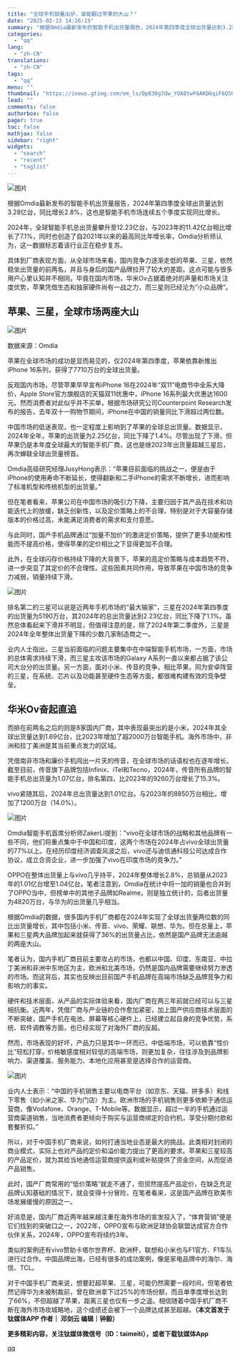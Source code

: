 ```yaml
---
title: "全球手机销量出炉，谁能翻过苹果的大山？"
date: "2025-02-13 14:26:15"
summary: "根据Omdia最新发布的智能手机出货量报告，2024年第四季度全球出货量达到3.28亿台，同比增长2..."
categories:
  - "qq"
lang:
  - "zh-CN"
translations:
  - "zh-CN"
tags:
  - "qq"
menu: ""
thumbnail: "https://inews.gtimg.com/om_ls/Op830g7dw_YOA8twF6AKD6qiF6QS0eN3YpvtZv0DuLIocAA_640360/0"
lead: ""
comments: false
authorbox: false
pager: true
toc: false
mathjax: false
sidebar: "right"
widgets:
  - "search"
  - "recent"
  - "taglist"
---
```


![图片](https://inews.gtimg.com/om_bt/OXtT14aI3fJzjc6rt7NPwCrQGrJDMGWtKbL9Kfu6BB9L4AA/641)

根据Omdia最新发布的智能手机出货量报告，2024年第四季度全球出货量达到3.28亿台，同比增长2.8%，这也是智能手机市场连续五个季度实现同比增长。

2024年，全球智能手机总出货量攀升至12.23亿台，与2023年的11.42亿台相比增长了7.1%，同时也创造了自2021年以来的最高同比年增长率，Omdia分析师认为，这一数据标志着该行业正在稳步复苏。

具体到厂商表现方面，从全球市场来看，国内竞争力逐渐走低的苹果、三星，依然稳坐出货量的前两名，并且与身后的国产品牌拉开了较大的差距。这点可能与很多用户心里认知并不相同，毕竟在国内市场，华米Ov占据着绝对的声量和市场关注度优势，苹果凭借生态和独家硬件尚有一战之力，而三星则已经沦为“小众品牌”。

苹果、三星，全球市场两座大山
--------------

![图片](https://inews.gtimg.com/om_bt/OcahSem1-jsjxWyJ9VsJn-BNV5ZgeDUsDF0PAobP0OVnMAA/641)

数据来源：Omdia

苹果在全球市场的成功是显而易见的，仅2024年第四季度，苹果依靠新推出iPhone 16系列，获得了7710万台的全球出货量。

反观国内市场，尽管苹果早早宣布iPhone 16在2024年“双11”电商节中全系大降价，Apple Store官方旗舰店的天猫双11优惠中，iPhone 16系列最大优惠达1600元。然而消费者对此似乎并不买单，根据市场研究公司Counterpoint Research发布的报告，去年双十一购物节期间，iPhone在中国的销量同比下滑超过两位数。

中国市场的低迷表现，也一定程度上影响到了苹果的全球总出货量。数据显示，2024年全年，苹果的出货量为2.25亿台，同比下降了1.4%。尽管出现了下滑，但苹果仍是本年度全球最大的智能手机厂商，这也是继2023年出货量超越三星后，再次蝉联全球出货量榜首。

Omdia高级研究经理JusyHong表示：“苹果目前面临的挑战之一，便是由于iPhone的使用寿命不断延长，使得翻新和二手iPhone的需求不断增长，进而影响了标准机型和传统机型的出货量。”

但在笔者看来，苹果公司在中国市场的吸引力下降，主要归因于其产品在技术和功能迭代上的放缓，缺乏创新性，以及定价策略上的不合理，特别是对于大容量存储版本的价格过高，未能满足消费者的需求和支付意愿。

与此同时，国产手机品牌通过“加量不加价”的激进定价策略，提供了更多功能和性能而不提高价格，使得苹果的定价相比之下显得更加不合理。

此外，在全球闪存价格持续下降的大背景下，苹果的高定价策略与成本趋势不符，进一步突显了其定价的不合理性。这些因素共同作用，导致苹果在中国市场的竞争力减弱，销量持续下滑。

![图片](https://inews.gtimg.com/om_bt/O-Dxe7DNwveKCx7tjiysvO60Q7TR8jh3CSKJAM8iGaPFMAA/641)

排名第二的三星可以说是近两年手机市场的“最大输家”，三星在2024年第四季度的出货量为5190万台，其2024年的总出货量达到2.23亿台，同比下降了1.1%。虽然总体看起来下滑并不明显，但值得注意的是，除了2024年第二季度外，三星是2024年全年整体出货量下降的少数几家制造商之一。

业内人士指出，三星当前面临的问题主要集中在中端智能手机市场，一方面，市场的总体需求持续下滑，而三星主攻该市场的Galaxy A系列一直以来都占据了该公司大台分的出货量。另一方面，面对小米、传音的竞争，相比苹果，同为安卓阵营的三星，在系统、芯片以及功能甚至硬件生态等方面，都很难构建有效的竞争壁垒。

华米Ov奋起直追
--------

而排在前两名之后的则是8家国内厂商，其中表现最突出的是小米，2024年其全球出货量达到1.69亿台，比2023年增加了超2000万台智能手机。海外市场中，非洲和拉丁美洲是其当前重点发力的区域。

凭借南非市场和廉价手机闯出一片天的传音，在全球市场的话语权也在逐年增长。截至目前，传音旗下品牌包括Infinix、iTel和Tecno，2024年，传音所有品牌的智能手机总出货量为1.07亿台，排名第四，比2023年的9260万台增长了15.3%。

vivo紧随其后，2024年总出货量达到1.01亿台。与2023年的8850万台相比，增加了1200万台（14.0%）。

![图片](https://inews.gtimg.com/om_bt/O8CxW5f79MK_8IspkSzfmXnfm1R7sO-_ahcaAem2MvMtAAA/1000)

Omdia智能手机首席分析师ZakerLi提到："vivo在全球市场的战略和其他品牌有一些不同，他们将重点集中于中国和印度，这两个市场在2024年占vivo全球出货量的77%以上。在经历印度经济调查风波之后，vivo还与迪信通科技公司达成合作协议，成立合资企业，进一步加强了vivo在印度市场的竞争力。”

OPPO在整体出货量上与vivo几乎持平，2024年整体增长2.8%，总销量从2023年的1.01亿台增至1.04亿台。笔者注意到，Omdia在统计中将一加的销量也合并到了OPPO当中，但榜单中的其他子品牌如Realme，则是独立统计的，后者出货量为4820万台，与华为的出货量几乎相当。

根据Omdia的数据，很多国内手机厂商都在2024年实现了全球出货量两位数的同比出货量增长，其中包括小米、传音、vivo、荣耀、联想、华为。但在总量上，苹果和三星两大品牌加起来就获得了36%的出货量占比，依然是国产品牌无法逾越的两座大山。

笔者认为，国内手机厂商目前主要攻占的市场，也都以中国、印度、东南亚、中拉丁美洲和非洲中东地区为主，欧洲和北美市场，仍然是国内品牌需要继续努力渗透的市场。而这背后，其实也反映出目前国产手机品牌在高端市场缺乏品牌竞争力和影响力的事实。

硬件和技术层面，从产品的实际体验来看，国内厂商在两三年前就已经可以与三星相抗衡。近两年，凭借厂商与产业链的合作愈加紧密，加上国产供应商技术层面的不断突破，国产手机在电池、屏幕等核心硬件上，已经建立起自身的竞争优势，系统、软件调教等方面，也已经实现了对海外厂商的反超。

然而，市场表现的好坏，产品力只是其中一环而已，中低端市场，可以依靠“性价比”轻松打穿，价格敏感度相对较低的高端市场，则更加复杂，往往涉及到品牌影响力、渠道覆盖、服务能力、本地化应用甚至是选择合作的运营商。

![图片](https://inews.gtimg.com/om_bt/OmaPNGVXa8sK3hv2YEiSIjxTjfKsNS6VktaMC-ZQ0R6qQAA/641)

业内人士表示：“中国的手机销售主要以电商平台（如京东、天猫、拼多多）和线下零售（如小米之家、华为门店）为主。欧洲市场的手机销售则更多依赖于通信运营商，像Vodafone、Orange、T-Mobile等。数据显示，超过一半的手机通过运营商渠道销售，当地消费者更倾向于购买与运营商绑定的合约机，享受分期付款和套餐折扣。”

所以，对于中国手机厂商来说，如何打通当地业态是最大的挑战。此类相对封闭的商业模式，实际上也对产品的定价和溢价能力提出了更高的要求。苹果和三星较高的产品定价，就为其给当地通信运营商提供返利或补贴提供了资金空间，从而促进产品销售。

此时，国产厂商常用的“低价策略”就走不通了，但贸然提高产品定价，在缺乏充足品牌认知基础的情况下，就会变得十分冒险，在笔者看来，这是国产品牌在欧美市场发展缓慢的原因之一。

好消息是，国内厂商近两年越来越注重在海外市场的宣发投入了，“体育营销”便是它们找到的突破口之一，2022年，OPPO宣布与欧洲足球协会联盟达成官方合作伙伴关系，2024年，OPPO宣布将续约3年。

类似的案例还有vivo赞助卡塔尔世界杯、欧洲杯，联想和小米也与F1官方、F1车队进行过合作。中国品牌出海，已经有很多的成功案例，像是家电品牌中的海尔、海信、TCL。

对于中国手机厂商来说，想要赶超苹果、三星，可能仍然需要一段时间，但笔者依然记得华为未被制裁前，曾在欧洲拿下过25%的市场份额，而且单季度增长达到了66%，不但超越了苹果，距离三星也仅有一步之遥。相信随着中国手机厂商不断在海外市场攻城略地，这个成绩还会被下一个品牌达成甚至超越。**（本文首发于钛媒体APP 作者｜ 邓剑云 编辑｜钟毅）**

**更多精彩内容，关注钛媒体微信号（ID：taimeiti），或者下载钛媒体App**

[qq](https://new.qq.com/rain/a/20250213A04OLH00)
